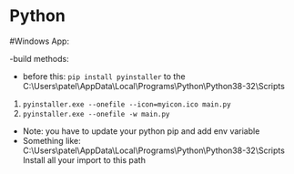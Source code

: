 # Python

#Windows App: 

-build methods:
 - before this: ```pip install pyinstaller``` to the  C:\Users\patel\AppData\Local\Programs\Python\Python38-32\Scripts
 1) ```pyinstaller.exe --onefile --icon=myicon.ico main.py```
 2) ```pyinstaller.exe --onefile -w main.py```
 - Note: you have to update your python pip and add env variable 
 - Something like: C:\Users\patel\AppData\Local\Programs\Python\Python38-32\Scripts Install all your import to this path 
 
 
